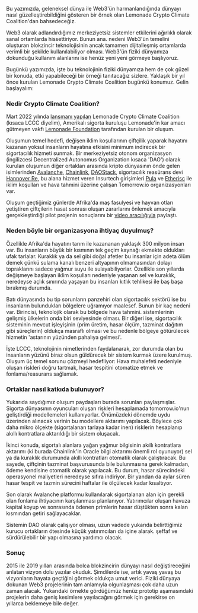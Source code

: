Bu yazımızda, geleneksel dünya ile Web3'ün harmanlandığında dünyayı nasıl güzelleştirebildiğini gösteren bir örnek olan Lemonade Crypto Climate Coalition'dan bahsedeceğiz. 

Web3 olarak adlandırdığımız merkeziyetsiz sistemler etkilerini ağırlıklı olarak sanal ortamlarda hissettiriyor. Bunun ana. nedeni Web3'ün temelini oluşturan blokzincir teknolojisinin ancak tamamen dijitalleşmiş ortamlarda verimli bir şekilde kullanılabiliyor olması. Web3'ün fiziki dünyamıza dokunduğu kullanım alanlarını ise henüz yeni yeni görmeye başlıyoruz. 

Bugünkü yazımızda, işte bu teknolojinin fiziki dünyamıza hem de çok güzel bir konuda, etki yapabileceği bir örneği tanıtacağız sizlere. Yaklaşık bir yıl önce kurulan Lemonade Crypto Climate Coalition  bugünkü konumuz. Gelin başlayalım: 

### Nedir Crypto Climate Coalition?
Mart 2022 yılında [lansmanı yapılan]((https://investor.lemonade.com/news-and-events/news/news-details/2022/The-Lemonade-Foundation-Turns-to-Blockchain-to-Protect-Subsistence-Farmers-from-Climate-Change/default.aspx)) Lemonade Crypto Climate Coalition (kısaca LCCC diyelim), Amerikalı sigorta kuruluşu Lemonade'in kar amacı gütmeyen vakfı [Lemonade Foundation](https://lemonade.org/) tarafından kurulan bir oluşum. 

Oluşumun temel hedefi, değişen iklim koşullarının çiftçilik yaparak hayatını kazanan yoksul insanların hayatına etkisini minimum indirecek bir sigortacılık hizmeti sunmak. Bir merkeziyetsiz otonom organizasyon (ingilizcesi Decentralized Autonomus Organization kısaca 'DAO') olarak kurulan oluşumun diğer ortakları arasında kripto dünyasının önde gelen isimlerinden [Avalanche](https://www.avax.network/), [Chainlink](chain.link), [DAOStack](https://daostack.io/),  sigortacılık reasürans devi [Hannover Re](https://www.hannover-re.com/), bu alana hizmet veren Insurtech girişimleri [Pula](https://www.pula-advisors.com/) ve [Etherisc](https://etherisc.com/)  ile iklim koşulları ve hava tahmini üzerine çalışan Tomorrow.io organizasyonları var. 

Oluşum geçtiğimiz günlerde Afrika'da maş fasulyesi ve hayvan otları yetiştiren çiftçilerin hasat sonrası oluşan zararlarını önlemek amacıyla gerçekleştirdiği pilot projenin sonuçlarını bir [video aracılığıyla](https://www.youtube.com/watch?v=GIg-HWZefaE) paylaştı. 

### Neden böyle bir organizasyona ihtiyaç duyulmuş?
Özellikle Afrika'da hayatını tarım ile kazananan yaklaşık 300 milyon insan var. Bu insanların büyük bir kısmının tek geçim kaynağı ekmekte oldukları ufak tarlalar. Kuraklık ya da sel gibi doğal afetler bu insanlar için adeta ölüm demek çünkü sulama kanalı benzeri altyapının olmamasından dolayı topraklarını sadece yağmur suyu ile sulayabiliyorlar. Özellikle son yıllarda değişmeye başlayan iklim koşulları nedeniyle yaşanan sel ve kuraklık,  neredeyse açlık sınırında yaşayan bu insanları kıtlık tehlikesi ile baş başa bırakmış durumda. 

Batı dünyasında bu tip sorunların panzehiri olan sigortacılık sektörü ise bu insanların bulundukları bölgelere uğramıyor maalesef. Bunun bir kaç nedeni var. Birincisi, teknolojik olarak bu bölgede hava tahmini. sistemlerinin gelişmiş ülkelerin onda biri seviyesinde olması. Bir diğeri ise, sigortacılık sisteminin mevcut işleyişinin (prim üretim, hasar ölçüm, tazminat dağıtım gibi süreçlerin) oldukça masraflı olması ve bu nedenle bölgeye götürülecek hizmetin 'astarının yüzünden pahalıya gelmesi'. 

İşte LCCC, teknolojinin nimetlerinden faydalanarak, zor durumda olan bu insanların yüzünü biraz olsun güldürecek bir sistem kurmak üzere kurulmuş. Oluşum üç temel sorunu çözmeyi hedefliyor: Hava muhalefeti nedeniyle oluşan riskleri doğru tartmak, hasar tespitini otomatize etmek ve fonlama/reasurans sağlamak.

### Ortaklar nasıl katkıda bulunuyor?

Yukarıda saydığımız oluşum paydaşları burada sorunları paylaşmışlar. Sigorta dünyasının oyuncuları oluşan riskleri hesaplamada tomorrow.io'nun geliştirdiği modellemeleri kullanıyorlar. Önümüzdeki dönemde uydu üzerinden alınacak verinin bu modellere aktarımı yapılacak. Böylece çok daha mikro ölçekte (sigortalanan tarlaya kadar inen) risklerin hesaplanıp akıllı kontratlara aktarıldığı bir sistem oluşacak.

İkinci konuda, sigortalı alanlara yağan yağmur bilgisinin akıllı kontratlara aktarımı (ki burada Chainlink'in Oracle bilgi aktarımı önemli rol oyunuyor) sel ya da kuraklık durumunda akıllı kontratları otomatik olarak çalıştıracak. Bu sayede, çiftçinin tazminat başvurusunda bile bulunmasına gerek kalmadan, ödeme kendisine otomatik olarak yapılacak. Bu durum, hasar sürecindeki operasyonel maliyetleri neredeyse sıfıra indiriyor.  Bir yandan da aylar süren hasar tespit ve tazmin sürecini haftalar ile ölçülecek kadar kısaltıyor. 

Son olarak Avalanche platformu kullanılarak sigortalanan alan için gerekli olan fonlama ihtiyacının karşılanması planlanıyor. Yatırımcılar oluşan havuza kapital koyup ve sonrasında ödenen primlerin hasar düştükten sonra kalan kısmından getiri sağlayacaklar. 

Sistemin DAO olarak çalışıyor olması, uzun vadede yukarıda belirttiğimiz kurucu ortakların ötesinde küçük yatırımcıları da içine alarak. şeffaf ve sürdürülebilir bir yapı olmasına yardımcı olacak.

### Sonuç
2015 ile 2019 yılları arasında bolca blokzincirin dünyayı nasıl değiştireceğini anlatan vizyon dolu yazılar okuduk. Şimdilerde ise, artık yavaş yavaş bu vizyonların hayata geçtiğini görmek oldukça umut verici. Fiziki dünyaya dokunan Web3 projelerinin tam anlamıyla olgunlaşması çok daha uzun zaman alacak. Yukarıdaki örnekte gördüğümüz henüz prototip aşamasındaki projelerin daha geniş kesimlere yayılacağını görmek için gerekirse on yıllarca beklemeye bile değer. 
